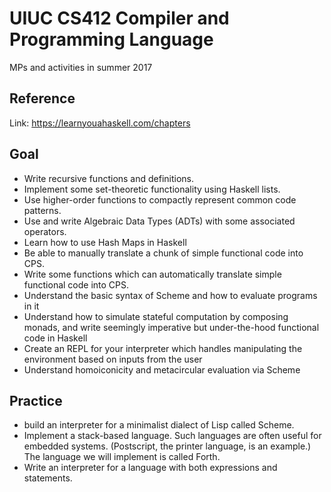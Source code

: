 # UIUC CS412 Compiler and Programming Language
MPs and activities in summer 2017
## Reference
Link: https://learnyouahaskell.com/chapters
## Goal 
- Write recursive functions and definitions.
- Implement some set-theoretic functionality using Haskell lists.
- Use higher-order functions to compactly represent common code patterns.
- Use and write Algebraic Data Types (ADTs) with some associated operators.
- Learn how to use Hash Maps in Haskell
- Be able to manually translate a chunk of simple functional code into CPS.
- Write some functions which can automatically translate simple functional code into CPS.
- Understand the basic syntax of Scheme and how to evaluate programs in it
- Understand how to simulate stateful computation by composing monads, and write seemingly imperative but under-the-hood functional code in Haskell
- Create an REPL for your interpreter which handles manipulating the environment based on inputs from the user
- Understand homoiconicity and metacircular evaluation via Scheme

## Practice
-  build an interpreter for a minimalist dialect of Lisp called Scheme.
-  Implement a stack-based language. Such languages are often useful for embedded systems. (Postscript, the printer language, is an example.) The language we will implement is called Forth.
-  Write an interpreter for a language with both expressions and statements.
